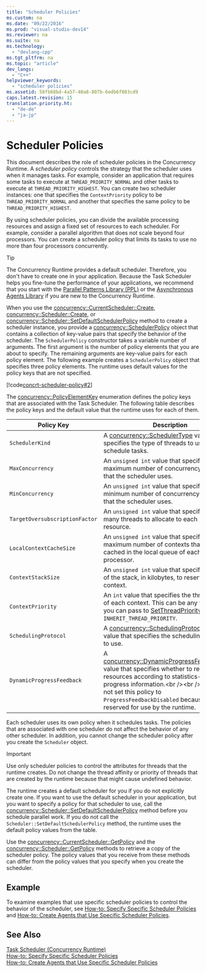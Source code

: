 ```yaml
---
title: "Scheduler Policies"
ms.custom: na
ms.date: "09/22/2016"
ms.prod: "visual-studio-dev14"
ms.reviewer: na
ms.suite: na
ms.technology: 
  - "devlang-cpp"
ms.tgt_pltfrm: na
ms.topic: "article"
dev_langs: 
  - "C++"
helpviewer_keywords: 
  - "scheduler policies"
ms.assetid: 58fb68bd-4a57-40a8-807b-6edb6f083cd9
caps.latest.revision: 15
translation.priority.ht: 
  - "de-de"
  - "ja-jp"
---
```

# Scheduler Policies
This document describes the role of scheduler policies in the Concurrency Runtime. A *scheduler policy* controls the strategy that the scheduler uses when it manages tasks. For example, consider an application that requires some tasks to execute at `THREAD_PRIORITY_NORMAL` and other tasks to execute at `THREAD_PRIORITY_HIGHEST`.  You can create two scheduler instances: one that specifies the `ContextPriority` policy to be `THREAD_PRIORITY_NORMAL` and another that specifies the same policy to be `THREAD_PRIORITY_HIGHEST`.  
  
 By using scheduler policies, you can divide the available processing resources and assign a fixed set of resources to each scheduler. For example, consider a parallel algorithm that does not scale beyond four processors. You can create a scheduler policy that limits its tasks to use no more than four processors concurrently.  
  
> [!TIP]
>  The Concurrency Runtime provides a default scheduler. Therefore, you don't have to create one in your application. Because the Task Scheduler helps you fine-tune the performance of your applications, we recommend that you start with the [Parallel Patterns Library (PPL)](../vs140/parallel-patterns-library--ppl-.md) or the [Asynchronous Agents Library](../vs140/asynchronous-agents-library.md) if you are new to the Concurrency Runtime.  
  
 When you use the [concurrency::CurrentScheduler::Create](../vs140/currentscheduler--create-method.md), [concurrency::Scheduler::Create](../vs140/scheduler--create-method.md), or [concurrency::Scheduler::SetDefaultSchedulerPolicy](../vs140/scheduler--setdefaultschedulerpolicy-method.md) method to create a scheduler instance, you provide a [concurrency::SchedulerPolicy](../vs140/schedulerpolicy-class.md) object that contains a collection of key-value pairs that specify the behavior of the scheduler. The `SchedulerPolicy` constructor takes a variable number of arguments. The first argument is the number of policy elements that you are about to specify. The remaining arguments are key-value pairs for each policy element. The following example creates a `SchedulerPolicy` object that specifies three policy elements. The runtime uses default values for the policy keys that are not specified.  
  
 [!code[concrt-scheduler-policy#2](../vs140/codesnippet/CPP/scheduler-policies_1.cpp)]  
  
 The [concurrency::PolicyElementKey](../vs140/policyelementkey-enumeration.md) enumeration defines the policy keys that are associated with the Task Scheduler. The following table describes the policy keys and the default value that the runtime uses for each of them.  
  
|Policy Key|Description|Default Value|  
|----------------|-----------------|-------------------|  
|`SchedulerKind`|A [concurrency::SchedulerType](../vs140/schedulertype-enumeration.md) value that specifies the type of threads to use to schedule tasks.|`ThreadScheduler` (use normal threads). This is the only valid value for this key.|  
|`MaxConcurrency`|An `unsigned int` value that specifies the maximum number of concurrency resources that the scheduler uses.|[concurrency::MaxExecutionResources](../vs140/maxexecutionresources-constant.md)|  
|`MinConcurrency`|An `unsigned int` value that specifies the minimum number of concurrency resources that the scheduler uses.|`1`|  
|`TargetOversubscriptionFactor`|An `unsigned int` value that specifies how many threads to allocate to each processing resource.|`1`|  
|`LocalContextCacheSize`|An `unsigned int` value that specifies the maximum number of contexts that can be cached in the local queue of each virtual processor.|`8`|  
|`ContextStackSize`|An `unsigned int` value that specifies the size of the stack, in kilobytes, to reserve for each context.|`0` (use the default stack size)|  
|`ContextPriority`|An `int` value that specifies the thread priority of each context. This can be any value that you can pass to [SetThreadPriority](http://msdn.microsoft.com/library/windows/desktop/ms686277) or `INHERIT_THREAD_PRIORITY`.|`THREAD_PRIORITY_NORMAL`|  
|`SchedulingProtocol`|A [concurrency::SchedulingProtocolType](../vs140/schedulingprotocoltype-enumeration.md) value that specifies the scheduling algorithm to use.|`EnhanceScheduleGroupLocality`|  
|`DynamicProgressFeedback`|A [concurrency::DynamicProgressFeedbackType](../vs140/dynamicprogressfeedbacktype-enumeration.md) value that specifies whether to rebalance resources according to statistics-based progress information.\<br />\<br /> **Note** Do not set this policy to `ProgressFeedbackDisabled` because it is reserved for use by the runtime.|`ProgressFeedbackEnabled`|  
  
 Each scheduler uses its own policy when it schedules tasks. The policies that are associated with one scheduler do not affect the behavior of any other scheduler. In addition, you cannot change the scheduler policy after you create the `Scheduler` object.  
  
> [!IMPORTANT]
>  Use only scheduler policies to control the attributes for threads that the runtime creates. Do not change the thread affinity or priority of threads that are created by the runtime because that might cause undefined behavior.  
  
 The runtime creates a default scheduler for you if you do not explicitly create one. If you want to use the default scheduler in your application, but you want to specify a policy for that scheduler to use, call the [concurrency::Scheduler::SetDefaultSchedulerPolicy](../vs140/scheduler--setdefaultschedulerpolicy-method.md) method before you schedule parallel work. If you do not call the `Scheduler::SetDefaultSchedulerPolicy` method, the runtime uses the default policy values from the table.  
  
 Use the [concurrency::CurrentScheduler::GetPolicy](../vs140/currentscheduler--getpolicy-method.md) and the [concurrency::Scheduler::GetPolicy](../vs140/scheduler--getpolicy-method.md) methods to retrieve a copy of the scheduler policy. The policy values that you receive from these methods can differ from the policy values that you specify when you create the scheduler.  
  
## Example  
 To examine examples that use specific scheduler policies to control the behavior of the scheduler, see [How-to: Specify Specific Scheduler Policies](../vs140/how-to--specify-specific-scheduler-policies.md) and [How-to: Create Agents that Use Specific Scheduler Policies](../vs140/how-to--create-agents-that-use-specific-scheduler-policies.md).  
  
## See Also  
 [Task Scheduler (Concurrency Runtime)](../vs140/task-scheduler--concurrency-runtime-.md)   
 [How-to: Specify Specific Scheduler Policies](../vs140/how-to--specify-specific-scheduler-policies.md)   
 [How-to: Create Agents that Use Specific Scheduler Policies](../vs140/how-to--create-agents-that-use-specific-scheduler-policies.md)